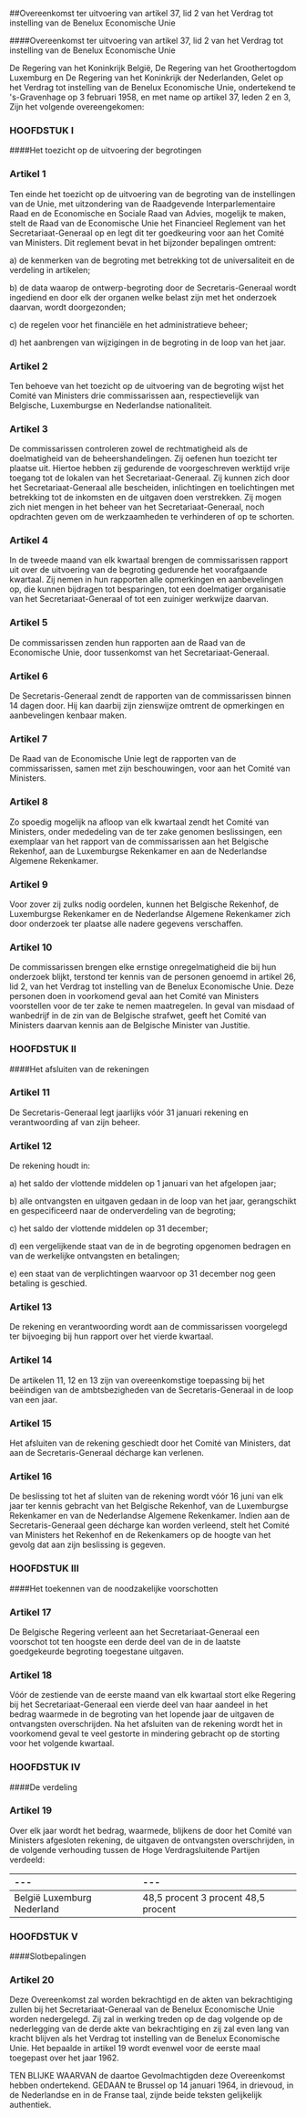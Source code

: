<meta http-equiv='Content-Type' content='text/html; charset=utf-8' />

##Overeenkomst ter uitvoering van artikel 37, lid 2 van het Verdrag tot instelling van de Benelux Economische Unie

####Overeenkomst ter uitvoering van artikel 37, lid 2 van het Verdrag tot instelling van de Benelux Economische Unie

De Regering van het Koninkrijk België, De Regering van het Groothertogdom Luxemburg en De Regering van het Koninkrijk der Nederlanden, Gelet op het Verdrag tot instelling van de Benelux Economische Unie, ondertekend te 's-Gravenhage op 3 februari 1958, en met name op artikel 37, leden 2 en 3,   Zijn het volgende overeengekomen:     
### HOOFDSTUK  I  

####Het toezicht op de uitvoering der begrotingen

### Artikel  1  

Ten einde het toezicht op de uitvoering van de begroting van de instellingen van de Unie, met uitzondering van de Raadgevende Interparlementaire Raad en de Economische en Sociale Raad van Advies, mogelijk te maken, stelt de Raad van de Economische Unie het Financieel Reglement van het Secretariaat-Generaal op en legt dit ter goedkeuring voor aan het Comité van Ministers. Dit reglement bevat in het bijzonder bepalingen omtrent: 

a) de kenmerken van de begroting met betrekking tot de universaliteit en de verdeling in artikelen;  

b) de data waarop de ontwerp-begroting door de Secretaris-Generaal wordt ingediend en door elk der organen welke belast zijn met het onderzoek daarvan, wordt doorgezonden;  

c) de regelen voor het financiële en het administratieve beheer;  

d) het aanbrengen van wijzigingen in de begroting in de loop van het jaar.    

### Artikel  2  

Ten behoeve van het toezicht op de uitvoering van de begroting wijst het Comité van Ministers drie commissarissen aan, respectievelijk van Belgische, Luxemburgse en Nederlandse nationaliteit.  

### Artikel  3  

De commissarissen controleren zowel de rechtmatigheid als de doelmatigheid van de beheershandelingen. Zij oefenen hun toezicht ter plaatse uit. Hiertoe hebben zij gedurende de voorgeschreven werktijd vrije toegang tot de lokalen van het Secretariaat-Generaal. Zij kunnen zich door het Secretariaat-Generaal alle bescheiden, inlichtingen en toelichtingen met betrekking tot de inkomsten en de uitgaven doen verstrekken. Zij mogen zich niet mengen in het beheer van het Secretariaat-Generaal, noch opdrachten geven om de werkzaamheden te verhinderen of op te schorten.  

### Artikel  4  

In de tweede maand van elk kwartaal brengen de commissarissen rapport uit over de uitvoering van de begroting gedurende het voorafgaande kwartaal. Zij nemen in hun rapporten alle opmerkingen en aanbevelingen op, die kunnen bijdragen tot besparingen, tot een doelmatiger organisatie van het Secretariaat-Generaal of tot een zuiniger werkwijze daarvan.  

### Artikel  5  

De commissarissen zenden hun rapporten aan de Raad van de Economische Unie, door tussenkomst van het Secretariaat-Generaal.  

### Artikel  6  

De Secretaris-Generaal zendt de rapporten van de commissarissen binnen 14 dagen door. Hij kan daarbij zijn zienswijze omtrent de opmerkingen en aanbevelingen kenbaar maken.  

### Artikel  7  

De Raad van de Economische Unie legt de rapporten van de commissarissen, samen met zijn beschouwingen, voor aan het Comité van Ministers.  

### Artikel  8  

Zo spoedig mogelijk na afloop van elk kwartaal zendt het Comité van Ministers, onder mededeling van de ter zake genomen beslissingen, een exemplaar van het rapport van de commissarissen aan het Belgische Rekenhof, aan de Luxemburgse Rekenkamer en aan de Nederlandse Algemene Rekenkamer.  

### Artikel  9  

Voor zover zij zulks nodig oordelen, kunnen het Belgische Rekenhof, de Luxemburgse Rekenkamer en de Nederlandse Algemene Rekenkamer zich door onderzoek ter plaatse alle nadere gegevens verschaffen.  

### Artikel  10  

De commissarissen brengen elke ernstige onregelmatigheid die bij hun onderzoek blijkt, terstond ter kennis van de personen genoemd in artikel 26, lid 2, van het Verdrag tot instelling van de Benelux Economische Unie. Deze personen doen in voorkomend geval aan het Comité van Ministers voorstellen voor de ter zake te nemen maatregelen. In geval van misdaad of wanbedrijf in de zin van de Belgische strafwet, geeft het Comité van Ministers daarvan kennis aan de Belgische Minister van Justitie.  

### HOOFDSTUK  II  

####Het afsluiten van de rekeningen

### Artikel  11  

De Secretaris-Generaal legt jaarlijks vóór 31 januari rekening en verantwoording af van zijn beheer.  

### Artikel  12  

De rekening houdt in: 

a) het saldo der vlottende middelen op 1 januari van het afgelopen jaar;  

b) alle ontvangsten en uitgaven gedaan in de loop van het jaar, gerangschikt en gespecificeerd naar de onderverdeling van de begroting;  

c) het saldo der vlottende middelen op 31 december;  

d) een vergelijkende staat van de in de begroting opgenomen bedragen en van de werkelijke ontvangsten en betalingen;  

e) een staat van de verplichtingen waarvoor op 31 december nog geen betaling is geschied.    

### Artikel  13  

De rekening en verantwoording wordt aan de commissarissen voorgelegd ter bijvoeging bij hun rapport over het vierde kwartaal.  

### Artikel  14  

De artikelen 11, 12 en 13 zijn van overeenkomstige toepassing bij het beëindigen van de ambtsbezigheden van de Secretaris-Generaal in de loop van een jaar.  

### Artikel  15  

Het afsluiten van de rekening geschiedt door het Comité van Ministers, dat aan de Secretaris-Generaal décharge kan verlenen.  

### Artikel  16  

De beslissing tot het af sluiten van de rekening wordt vóór 16 juni van elk jaar ter kennis gebracht van het Belgische Rekenhof, van de Luxemburgse Rekenkamer en van de Nederlandse Algemene Rekenkamer. Indien aan de Secretaris-Generaal geen décharge kan worden verleend, stelt het Comité van Ministers het Rekenhof en de Rekenkamers op de hoogte van het gevolg dat aan zijn beslissing is gegeven.  

### HOOFDSTUK  III  

####Het toekennen van de noodzakelijke voorschotten

### Artikel  17  

De Belgische Regering verleent aan het Secretariaat-Generaal een voorschot tot ten hoogste een derde deel van de in de laatste goedgekeurde begroting toegestane uitgaven.  

### Artikel  18  

Vóór de zestiende van de eerste maand van elk kwartaal stort elke Regering bij het Secretariaat-Generaal een vierde deel van haar aandeel in het bedrag waarmede in de begroting van het lopende jaar de uitgaven de ontvangsten overschrijden. Na het afsluiten van de rekening wordt het in voorkomend geval te veel gestorte in mindering gebracht op de storting voor het volgende kwartaal.  

### HOOFDSTUK  IV  

####De verdeling

### Artikel  19  

Over elk jaar wordt het bedrag, waarmede, blijkens de door het Comité van Ministers afgesloten rekening, de uitgaven de ontvangsten overschrijden, in de volgende verhouding tussen de Hoge Verdragsluitende Partijen verdeeld:  

| --- | --- |
|:---|:---|
| België  Luxemburg  Nederland  | 48,5 procent  3 procent  48,5 procent  |

### HOOFDSTUK  V  

####Slotbepalingen

### Artikel  20  

Deze Overeenkomst zal worden bekrachtigd en de akten van bekrachtiging zullen bij het Secretariaat-Generaal van de Benelux Economische Unie worden nedergelegd. Zij zal in werking treden op de dag volgende op de nederlegging van de derde akte van bekrachtiging en zij zal even lang van kracht blijven als het Verdrag tot instelling van de Benelux Economische Unie. Het bepaalde in artikel 19 wordt evenwel voor de eerste maal toegepast over het jaar 1962.  

TEN BLIJKE WAARVAN de daartoe Gevolmachtigden deze Overeenkomst hebben ondertekend. GEDAAN te Brussel op 14 januari 1964, in drievoud, in de Nederlandse en in de Franse taal, zijnde beide teksten gelijkelijk authentiek.  

